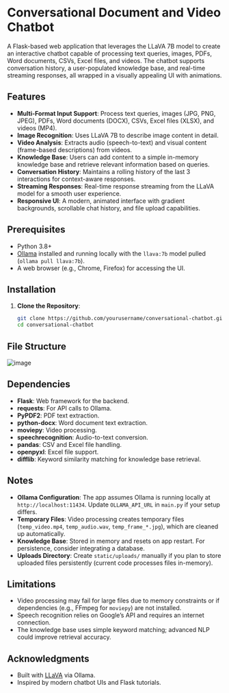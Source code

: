 # Conversational Document and Video Chatbot

A Flask-based web application that leverages the LLaVA 7B model to create an interactive chatbot capable of processing text queries, images, PDFs, Word documents, CSVs, Excel files, and videos. The chatbot supports conversation history, a user-populated knowledge base, and real-time streaming responses, all wrapped in a visually appealing UI with animations.

## Features

- **Multi-Format Input Support**: Process text queries, images (JPG, PNG, JPEG), PDFs, Word documents (DOCX), CSVs, Excel files (XLSX), and videos (MP4).
- **Image Recognition**: Uses LLaVA 7B to describe image content in detail.
- **Video Analysis**: Extracts audio (speech-to-text) and visual content (frame-based descriptions) from videos.
- **Knowledge Base**: Users can add content to a simple in-memory knowledge base and retrieve relevant information based on queries.
- **Conversation History**: Maintains a rolling history of the last 3 interactions for context-aware responses.
- **Streaming Responses**: Real-time response streaming from the LLaVA model for a smooth user experience.
- **Responsive UI**: A modern, animated interface with gradient backgrounds, scrollable chat history, and file upload capabilities.

## Prerequisites

- Python 3.8+
- [Ollama](https://ollama.ai/) installed and running locally with the `llava:7b` model pulled (`ollama pull llava:7b`).
- A web browser (e.g., Chrome, Firefox) for accessing the UI.

## Installation

1. **Clone the Repository**:
   ```bash
   git clone https://github.com/yourusername/conversational-chatbot.git
   cd conversational-chatbot

## File Structure
![image](https://github.com/user-attachments/assets/549c6280-0913-4182-b85e-34dca5e469db)

## Dependencies

- **Flask**: Web framework for the backend.
- **requests**: For API calls to Ollama.
- **PyPDF2**: PDF text extraction.
- **python-docx**: Word document text extraction.
- **moviepy**: Video processing.
- **speechrecognition**: Audio-to-text conversion.
- **pandas**: CSV and Excel file handling.
- **openpyxl**: Excel file support.
- **difflib**: Keyword similarity matching for knowledge base retrieval.

## Notes

- **Ollama Configuration**: The app assumes Ollama is running locally at `http://localhost:11434`. Update `OLLAMA_API_URL` in `main.py` if your setup differs.
- **Temporary Files**: Video processing creates temporary files (`temp_video.mp4`, `temp_audio.wav`, `temp_frame_*.jpg`), which are cleaned up automatically.
- **Knowledge Base**: Stored in memory and resets on app restart. For persistence, consider integrating a database.
- **Uploads Directory**: Create `static/uploads/` manually if you plan to store uploaded files persistently (current code processes files in-memory).

## Limitations

- Video processing may fail for large files due to memory constraints or if dependencies (e.g., FFmpeg for `moviepy`) are not installed.
- Speech recognition relies on Google’s API and requires an internet connection.
- The knowledge base uses simple keyword matching; advanced NLP could improve retrieval accuracy.

## Acknowledgments

- Built with [LLaVA]((https://ollama.com/library/llava:7b)) via Ollama.
- Inspired by modern chatbot UIs and Flask tutorials.
